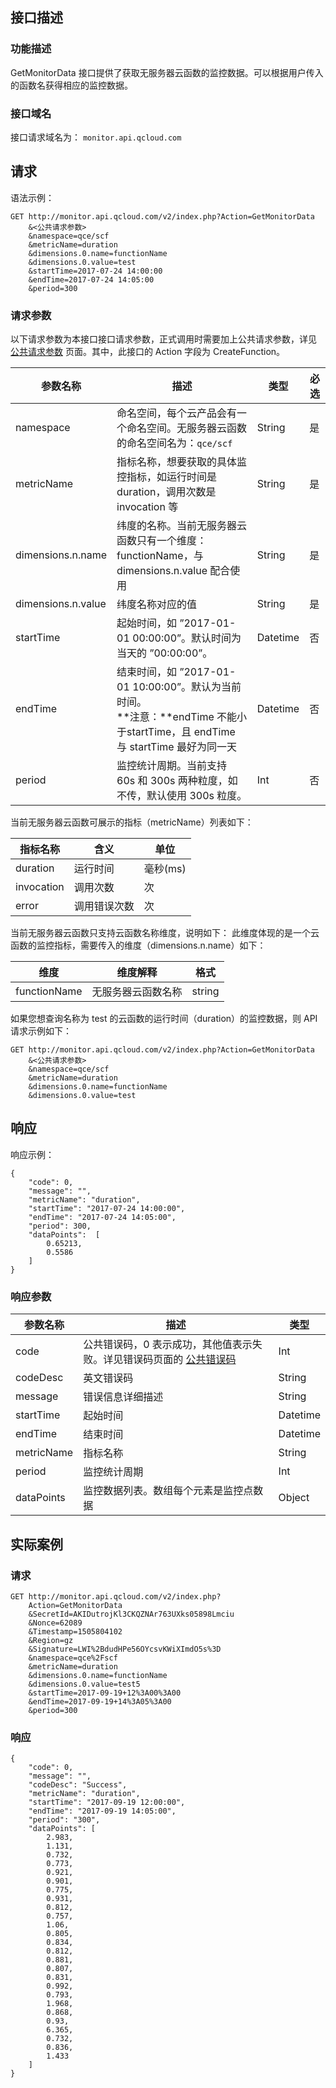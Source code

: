 ## 接口描述
### 功能描述

GetMonitorData 接口提供了获取无服务器云函数的监控数据。可以根据用户传入的函数名获得相应的监控数据。

### 接口域名
接口请求域名为： `monitor.api.qcloud.com`

## 请求
语法示例：
```
GET http://monitor.api.qcloud.com/v2/index.php?Action=GetMonitorData
    &<公共请求参数>
    &namespace=qce/scf
    &metricName=duration
    &dimensions.0.name=functionName
    &dimensions.0.value=test
    &startTime=2017-07-24 14:00:00
    &endTime=2017-07-24 14:05:00
    &period=300
```

### 请求参数
以下请求参数为本接口接口请求参数，正式调用时需要加上公共请求参数，详见 [公共请求参数](/doc/api/244/4183) 页面。其中，此接口的 Action 字段为 CreateFunction。

| 参数名称 | 描述 | 类型 |必选 | 
|-----------|--------|----------|----------|
|namespace| 命名空间，每个云产品会有一个命名空间。无服务器云函数的命名空间名为：`qce/scf`|String|是|
|metricName|指标名称，想要获取的具体监控指标，如运行时间是 duration，调用次数是 invocation 等|String|是|
|dimensions.n.name|  纬度的名称。当前无服务器云函数只有一个维度：functionName，与 dimensions.n.value 配合使用|String|是| 
| dimensions.n.value|  纬度名称对应的值|String| 是|
| startTime|  起始时间，如 ”2017-01-01 00:00:00”。默认时间为当天的 ”00:00:00”。|Datetime|否| 
| endTime|  结束时间，如 ”2017-01-01 10:00:00”。默认为当前时间。<br>**注意：**endTime 不能小于startTime，且 endTime 与 startTime 最好为同一天| Datetime|否|
| period|监控统计周期。当前支持 60s 和 300s 两种粒度，如不传，默认使用 300s 粒度。|  Int| 否|

当前无服务器云函数可展示的指标（metricName）列表如下：

| 指标名称 | 含义 | 单位 |
|---------|---------|---------|
| duration | 运行时间 | 毫秒(ms) |
| invocation | 调用次数 | 次 |
| error | 调用错误次数 | 次 |

当前无服务器云函数只支持云函数名称维度，说明如下：
此维度体现的是一个云函数的监控指标，需要传入的维度（dimensions.n.name）如下：

| 维度 | 维度解释 | 格式 |
|---------|---------|---------|
|  functionName | 无服务器云函数名称 | string |

如果您想查询名称为 test 的云函数的运行时间（duration）的监控数据，则 API 请求示例如下：
```
GET http://monitor.api.qcloud.com/v2/index.php?Action=GetMonitorData
    &<公共请求参数>
    &namespace=qce/scf
    &metricName=duration
    &dimensions.0.name=functionName
    &dimensions.0.value=test
```

## 响应
响应示例：
```
{
    "code": 0,
    "message": "",
    "metricName": "duration",
    "startTime": "2017-07-24 14:00:00",
    "endTime": "2017-07-24 14:05:00",
    "period": 300,
    "dataPoints":  [
        0.65213,
        0.5586
    ]
}
```

### 响应参数

|参数名称|描述|类型|
| --- | --- | --- |
| code|公共错误码，0 表示成功，其他值表示失败。详见错误码页面的 [公共错误码](http://tcecqpoc.fsphere.cn/doc/api/244/%E9%94%99%E8%AF%AF%E7%A0%81#1.E3.80.81.E5.85.AC.E5.85.B1.E9.94.99.E8.AF.AF.E7.A0.81)| Int| 
| codeDesc|  英文错误码|String|
| message|  错误信息详细描述|String|
| startTime| 起始时间|Datetime| 
| endTime|结束时间| Datetime| 
| metricName|  指标名称|String|
| period| 监控统计周期|Int| 
| dataPoints|  监控数据列表。数组每个元素是监控点数据|Object|

## 实际案例

### 请求
```
GET http://monitor.api.qcloud.com/v2/index.php?
    Action=GetMonitorData
    &SecretId=AKIDutrojKl3CKQZNAr763UXks05898Lmciu
    &Nonce=62089
    &Timestamp=1505804102
    &Region=gz
    &Signature=LWI%2BdudHPe56OYcsvKWiXImdO5s%3D
    &namespace=qce%2Fscf
    &metricName=duration
    &dimensions.0.name=functionName
    &dimensions.0.value=test5
    &startTime=2017-09-19+12%3A00%3A00
    &endTime=2017-09-19+14%3A05%3A00
    &period=300

```
### 响应
```
{
    "code": 0,
    "message": "",
    "codeDesc": "Success",
    "metricName": "duration",
    "startTime": "2017-09-19 12:00:00",
    "endTime": "2017-09-19 14:05:00",
    "period": "300",
    "dataPoints": [
        2.983,
        1.131,
        0.732,
        0.773,
        0.921,
        0.901,
        0.775,
        0.931,
        0.812,
        0.757,
        1.06,
        0.805,
        0.834,
        0.812,
        0.881,
        0.807,
        0.831,
        0.992,
        0.793,
        1.968,
        0.868,
        0.93,
        6.365,
        0.732,
        0.836,
        1.433
    ]
}
```